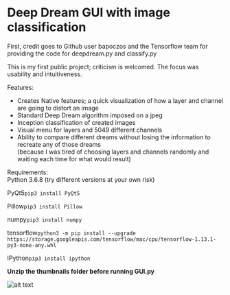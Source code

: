 # Deep Dream GUI with image classification
First, credit goes to Github user bapoczos and the Tensorflow team for providing the code for deepdream.py and classify.py  

This is my first public project; criticism is welcomed. 
The focus was usability and intuitiveness.

Features:
* Creates Native features; a quick visualization of how a layer and channel are going to distort an image
* Standard Deep Dream algorithm imposed on a jpeg
* Inception classification of created images
* Visual menu for layers and 5049 different channels  
* Ability to compare different dreams without losing the information to recreate any of those dreams  
(because I was tired of choosing layers and channels randomly and waiting each time for what would result)  
 
    
Requirements:  
Python 3.6.8 (try different versions at your own risk) 
  
  
PyQt5```pip3 install PyQt5```  
  
  
Pillow```pip3 install Pillow```  
  
  
numpy```pip3 install numpy```  
  
  
tensorflow```python3 -m pip install --upgrade https://storage.googleapis.com/tensorflow/mac/cpu/tensorflow-1.13.1-py3-none-any.whl```  
  
  
IPython```pip3 install ipython```

**Unzip the thumbnails folder before running GUI.py**

![alt text](https://github.com/abelmoricz/Deep-Dream-w-Image-Classification/blob/master/GUI.png "Logo Title Text 1")




